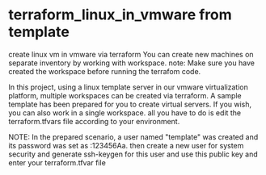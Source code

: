 # terraform_linux_in_vmware from template
create linux vm in vmware via terraform
You can create new machines on separate inventory by working with workspace.
note: Make sure you have created the workspace before running the terrafom code.

In this project, using a linux template server in our vmware virtualization platform, multiple workspaces can be created via terraform.
A sample template has been prepared for you to create virtual servers.
If you wish, you can also work in a single workspace.
all you have to do is edit the terraform.tfvars file according to your environment.

NOTE: In the prepared scenario, a user named "template" was created and its password was set as :123456Aa.
then create a new user for system security and generate ssh-keygen for this user and use this public key and enter your terraform.tfvar file


